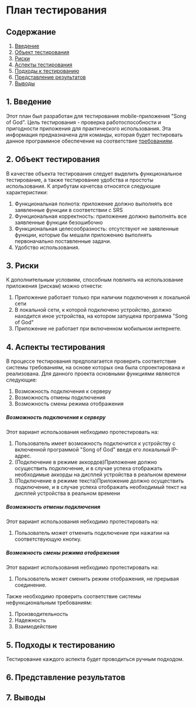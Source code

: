# План тестирования  
## Содержание    

1. [Введение](#par1) 
2. [Объект тестирования](#par2)
3. [Риски](#par3)
4. [Аспекты тестирования](#par4)
5. [Подходы к тестированию](#par5)
6. [Представление результатов](#par6)
7. [Выводы](#par7)

## <a name="par1">1. Введение</a>
Этот план был разработан для тестирования mobile-приложения "Song of God". Цель тестирования - проверка работоспособности и пригодности приложения для практического использования. 
Эта информация предназначена для команды, которая будет тестировать данное программное обеспечение на соответствие [требованиям](https://github.com/slavaguk2000/SOG_Client/blob/master/Documents/Requirements.md).

## <a name="par2">2. Объект тестирования</a>
В качестве объекта тестирования следует выделить функциональное тестирование, а также тестирование удобства и простоты использования. 
К атрибутам качетсва относятся следующие характеристики:
1. Функциональная полнота: приложение должно выполнять все заявленные функции в соответствии с SRS
2. Функциональная корректность: приложение должно выполнять все заявленные функции безошибочно
3. Функциональная целесообразность: отсутствуют не заявленные функции, которые бы мешали приложению выполнять первоначально поставленные задачи.
4. Удобство использования.

## <a name="par3">3. Риски</a>
К дополнительным условиям, способным повлиять на использование приложения (рискам) можно отнести:
1. Приложение работает только при наличии подключения к локальной сети
2. В локальной сети, к которой подключено устройство, должно находится иное устройства, на котором запущена программа "Song of God"
3. Приложение не работает при включенном мобильном интернете.

## <a name="par4">4. Аспекты тестирования</a>
В процессе тестирования предполагается проверить соответствие системы требованиям, на основе которых она была спроектирована и 
реализована. Для данного проекта основными функциями  являются следующие:
1. Возможность подключения к серверу
2. Возможность отмены подключения
3. Возможность смены режима отображения


 ##### Возможность подключения к серверу
Этот вариант использования небходимо протестировать на:
1. Пользователь имеет возможность подключится к устройству с включенной программой "Song of God" введя его локальный IP-адрес.
2. (Подключение в режиме аккордов)Приложение должно осуществить подключение, и в случае успеха отображать необходимые аккорды на дисплей устройства в реальном времени
3. (Подключение в режиме текста)Приложение должно осуществить подключение, и в случае успеха отображать необходимый текст на дисплей устройства в реальном времени


##### Возможность отмены подключения
Этот вариант использования небходимо протестировать на:
1. Пользователь может отменить подключение при нажатии на соответствующую кнопку.


##### Возможность смены режима отображения
Этот вариант использования небходимо протестировать на:
1. Пользователь может сменить режим отображения, не прерывая соединение.


Также необходимо проверить соответствие системы нефункциональным требованиям:  
1. Производительность
2. Надежность
3. Взаимодействие

## <a name="par5">5. Подходы к тестированию</a>
Тестирование каждого аспекта будет проводиться ручным подходом.

## <a name="par6">6. Представление результатов</a>

## <a name="par7">7. Выводы</a>

